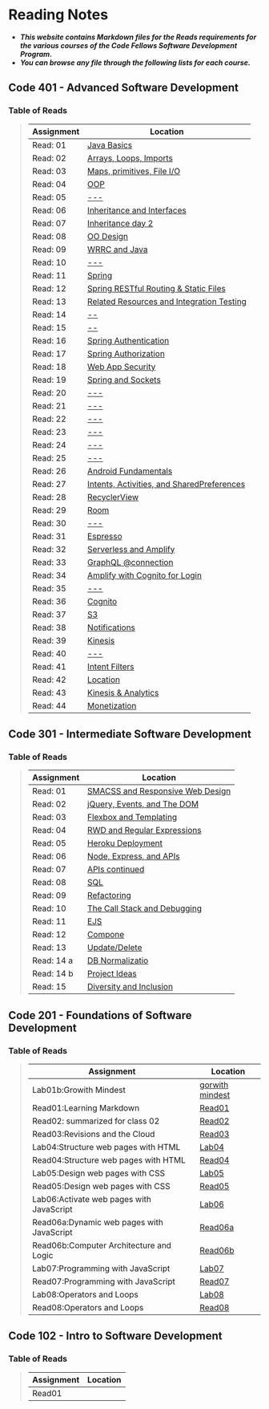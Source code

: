 # Reading Notes
- ***This website contains Markdown files for the Reads requirements for the various courses of the Code Fellows Software Development Program.***
- ***You can browse any file through the following lists for each course.***
>
## Code 401 - Advanced Software Development
### Table of Reads
>
>
> | Assignment                              | Location                                                       |
> | ----------------------------------------|----------------------------------------------------------------|
> |Read: 01 |[Java Basics](https://esraaabuhana.github.io/reading-notes/401-read01)|
> |Read: 02 |[Arrays, Loops, Imports](https://esraaabuhana.github.io/reading-notes/401-read02)|
> |Read: 03 |[Maps, primitives, File I/O](https://esraaabuhana.github.io/reading-notes/401-read03)|
> |Read: 04 |[OOP](https://esraaabuhana.github.io/reading-notes/401-read04)|
> |Read: 05 |[---](https://esraaabuhana.github.io/reading-notes/401-read05)|
> |Read: 06 |[Inheritance and Interfaces](https://esraaabuhana.github.io/reading-notes/401-read06)|
> |Read: 07 |[Inheritance day 2](https://esraaabuhana.github.io/reading-notes/401-read07)|
> |Read: 08 |[OO Design](https://esraaabuhana.github.io/reading-notes/401-read08)|
> |Read: 09 |[WRRC and Java](https://esraaabuhana.github.io/reading-notes/401-read09)|
> |Read: 10 |[---](https://esraaabuhana.github.io/reading-notes/401-read10)|
> |Read: 11 |[Spring](https://esraaabuhana.github.io/reading-notes/401-read11)|
> |Read: 12 |[Spring RESTful Routing & Static Files](https://esraaabuhana.github.io/reading-notes/401-read12)|
> |Read: 13 |[Related Resources and Integration Testing](https://esraaabuhana.github.io/reading-notes/401-read13)|
> |Read: 14 |[--](https://esraaabuhana.github.io/reading-notes/401-read14)|
> |Read: 15 |[--](https://esraaabuhana.github.io/reading-notes/401-read15)|
> |Read: 16 |[Spring Authentication](https://esraaabuhana.github.io/reading-notes/401-read16)|
> |Read: 17 |[Spring Authorization](https://esraaabuhana.github.io/reading-notes/401-read17)|
> |Read: 18 |[Web App Security](https://esraaabuhana.github.io/reading-notes/401-read18)|
> |Read: 19 |[Spring and Sockets](https://esraaabuhana.github.io/reading-notes/401-read19)|
> |Read: 20 |[---](https://esraaabuhana.github.io/reading-notes/401-read20)|
> |Read: 21 |[---](https://esraaabuhana.github.io/reading-notes/401-read21)|
> |Read: 22 |[---](https://esraaabuhana.github.io/reading-notes/401-read22)|
> |Read: 23 |[---](https://esraaabuhana.github.io/reading-notes/401-read23)|
> |Read: 24 |[---](https://esraaabuhana.github.io/reading-notes/401-read24)|
> |Read: 25 |[---](https://esraaabuhana.github.io/reading-notes/401-read25)|
> |Read: 26 |[ Android Fundamentals](https://esraaabuhana.github.io/reading-notes/401-read26)|
> |Read: 27 |[ Intents, Activities, and SharedPreferences](https://esraaabuhana.github.io/reading-notes/401-read27)|
> |Read: 28 |[RecyclerView](https://esraaabuhana.github.io/reading-notes/401-read28)|
> |Read: 29 |[Room](https://esraaabuhana.github.io/reading-notes/401-read29)|
> |Read: 30 |[---](https://esraaabuhana.github.io/reading-notes/401-read30)|
> |Read: 31 |[Espresso](https://esraaabuhana.github.io/reading-notes/401-read31)|
> |Read: 32 |[Serverless and Amplify](https://esraaabuhana.github.io/reading-notes/401-read32)|
> |Read: 33 |[GraphQL @connection](https://esraaabuhana.github.io/reading-notes/401-read33)|
> |Read: 34 |[Amplify with Cognito for Login](https://esraaabuhana.github.io/reading-notes/401-read34)|
> |Read: 35 |[---](https://esraaabuhana.github.io/reading-notes/401-read35)|
> |Read: 36 |[ Cognito](https://esraaabuhana.github.io/reading-notes/401-read36)|
> |Read: 37 |[S3](https://esraaabuhana.github.io/reading-notes/401-read37)|
> |Read: 38 |[Notifications](https://esraaabuhana.github.io/reading-notes/401-read38)|
> |Read: 39 |[Kinesis](https://esraaabuhana.github.io/reading-notes/401-read39)|
> |Read: 40 |[---](https://esraaabuhana.github.io/reading-notes/401-read40)|
> |Read: 41 |[Intent Filters](https://esraaabuhana.github.io/reading-notes/401-read41)|
> |Read: 42 |[Location](https://esraaabuhana.github.io/reading-notes/401-read42)|
> |Read: 43 |[Kinesis & Analytics](https://esraaabuhana.github.io/reading-notes/401-read43)|
> |Read: 44 |[Monetization](https://esraaabuhana.github.io/reading-notes/401-read44)|
> 

## Code 301 - Intermediate Software Development
### Table of Reads
>
>
>
> | Assignment                              | Location                                                       |
> | ----------------------------------------|----------------------------------------------------------------|
> |Read: 01 |[SMACSS and Responsive Web Design](https://esraaabuhana.github.io/reading-notes/read01-301)|
> |Read: 02 |[jQuery, Events, and The DOM](https://esraaabuhana.github.io/reading-notes/read2-301)|
> |Read: 03 |[Flexbox and Templating](https://esraaabuhana.github.io/reading-notes/read03-301)|
> |Read: 04 |[RWD and Regular Expressions](https://esraaabuhana.github.io/reading-notes/read04)|
> |Read: 05 |[ Heroku Deployment](https://esraaabuhana.github.io/reading-notes/read05-301)|
> |Read: 06 |[Node, Express, and APIs](https://esraaabuhana.github.io/reading-notes/read06-301)|
> |Read: 07 |[APIs continued](https://esraaabuhana.github.io/reading-notes/read07-301)|
> |Read: 08 |[SQL](https://esraaabuhana.github.io/reading-notes/read08-301)|
> |Read: 09 |[Refactoring](https://esraaabuhana.github.io/reading-notes/read09-301)|
> |Read: 10 |[The Call Stack and Debugging](https://esraaabuhana.github.io/reading-notes/read10-301)|
> |Read: 11 |[EJS](https://esraaabuhana.github.io/reading-notes/read11-301)|
> |Read: 12 |[Compone](https://esraaabuhana.github.io/reading-notes/read12-301)|
> |Read: 13 |[Update/Delete](https://esraaabuhana.github.io/reading-notes/read13-301)|
> |Read: 14 a|[DB Normalizatio](https://esraaabuhana.github.io/reading-notes/read14-301)|
> |Read: 14 b|[Project Ideas](https://esraaabuhana.github.io/reading-notes/read_14_b)|
> |Read: 15 |[Diversity and Inclusion](https://esraaabuhana.github.io/reading-notes/read15-301)|





## Code 201 - Foundations of Software Development
### Table of Reads
> | Assignment                              | Location                                                       |
> | ----------------------------------------|----------------------------------------------------------------|
> | Lab01b:Growith Mindest                  |[gorwith mindest]( https://esraaabuhana.github.io/reading-notes/growth-mindset)        |
> | Read01:Learning Markdown                |[Read01](https://esraaabuhana.github.io/Read01/)                |
> |Read02: summarized for class 02          |[Read02](https://esraaabuhana.github.io/read2/)                 |
> | Read03:Revisions and the Cloud          |[Read03](https://esraaabuhana.github.io/Reade03/)               |
> | Lab04:Structure web pages with HTML     |[Lab04](https://esraaabuhana.github.io/lab04/)                  |
> |Read04:Structure web pages with HTML     |[Read04](https://esraaabuhana.github.io/Read04/)                |
> |Lab05:Design web pages with CSS          |[Lab05](https://esraaabuhana.github.io/lab04/)                  |
> |Read05:Design web pages with CSS         |[Read05](https://esraaabuhana.github.io/design_web_with_CSS.md/)|
> |Lab06:Activate web pages with JavaScript |[Lab06](https://esraaabuhana.github.io/lab04/)                  |
> |Read06a:Dynamic web pages with JavaScript|[Read06a](https://esraaabuhana.github.io/practice-js/)          |
> |Read06b:Computer Architecture and Logic  |[Read06b](https://esraaabuhana.github.io/Read06b/)              |
> |Lab07:Programming with JavaScript        |[Lab07](https://esraaabuhana.github.io/lab04/)                  |
> |Read07:Programming with JavaScript       |[Read07](https://esraaabuhana.github.io/Read07/)                |
> |Lab08:Operators and Loops                |[Lab08](https://esraaabuhana.github.io/lab04/)                  |
> |Read08:Operators and Loops               |[Read08](https://esraaabuhana.github.io/Read08/)                |
>
>
## Code 102 - Intro to Software Development
### Table of Reads
>
> | Assignment                              | Location                                                       |
> | ----------------------------------------|----------------------------------------------------------------|
> |Read01||
> 
